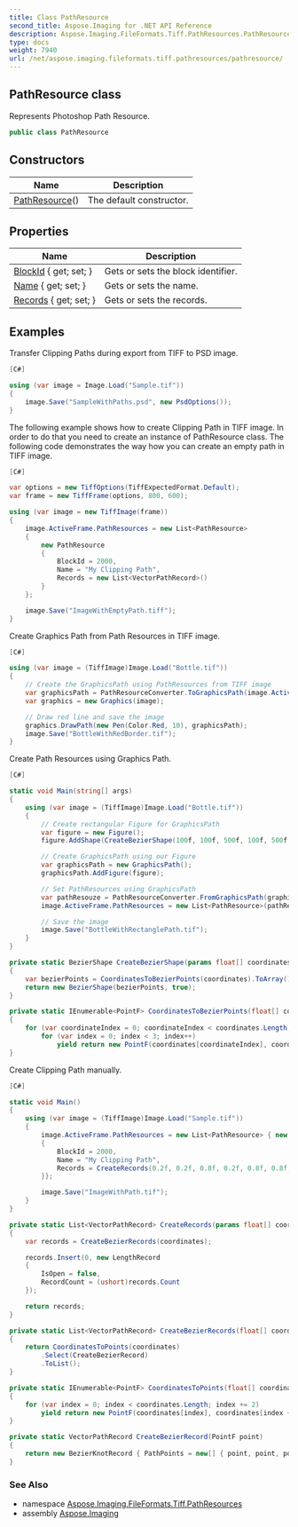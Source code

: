```yaml
---
title: Class PathResource
second_title: Aspose.Imaging for .NET API Reference
description: Aspose.Imaging.FileFormats.Tiff.PathResources.PathResource class. Represents Photoshop Path Resource
type: docs
weight: 7940
url: /net/aspose.imaging.fileformats.tiff.pathresources/pathresource/
---
```

## PathResource class

Represents Photoshop Path Resource.

```csharp
public class PathResource
```

## Constructors

| Name | Description |
| --- | --- |
| [PathResource](pathresource/)() | The default constructor. |

## Properties

| Name | Description |
| --- | --- |
| [BlockId](../../aspose.imaging.fileformats.tiff.pathresources/pathresource/blockid/) { get; set; } | Gets or sets the block identifier. |
| [Name](../../aspose.imaging.fileformats.tiff.pathresources/pathresource/name/) { get; set; } | Gets or sets the name. |
| [Records](../../aspose.imaging.fileformats.tiff.pathresources/pathresource/records/) { get; set; } | Gets or sets the records. |

## Examples

Transfer Clipping Paths during export from TIFF to PSD image.

```csharp
[C#]

using (var image = Image.Load("Sample.tif"))
{
    image.Save("SampleWithPaths.psd", new PsdOptions());
}
```

The following example shows how to create Clipping Path in TIFF image. In order to do that you need to create an instance of PathResource class. The following code demonstrates the way how you can create an empty path in TIFF image.

```csharp
[C#]

var options = new TiffOptions(TiffExpectedFormat.Default);
var frame = new TiffFrame(options, 800, 600);

using (var image = new TiffImage(frame))
{
    image.ActiveFrame.PathResources = new List<PathResource>
    {
        new PathResource
        {
            BlockId = 2000,
            Name = "My Clipping Path",
            Records = new List<VectorPathRecord>()
        }
    };

    image.Save("ImageWithEmptyPath.tiff");
}
```

Create Graphics Path from Path Resources in TIFF image.

```csharp
[C#]

using (var image = (TiffImage)Image.Load("Bottle.tif"))
{
    // Create the GraphicsPath using PathResources from TIFF image
    var graphicsPath = PathResourceConverter.ToGraphicsPath(image.ActiveFrame.PathResources.ToArray(), image.ActiveFrame.Size);
    var graphics = new Graphics(image);

    // Draw red line and save the image
    graphics.DrawPath(new Pen(Color.Red, 10), graphicsPath);
    image.Save("BottleWithRedBorder.tif");
}
```

Create Path Resources using Graphics Path.

```csharp
[C#]

static void Main(string[] args)
{
    using (var image = (TiffImage)Image.Load("Bottle.tif"))
    {
        // Create rectangular Figure for GraphicsPath
        var figure = new Figure();
        figure.AddShape(CreateBezierShape(100f, 100f, 500f, 100f, 500f, 1000f, 100f, 1000f));

        // Create GraphicsPath using our Figure
        var graphicsPath = new GraphicsPath();
        graphicsPath.AddFigure(figure);

        // Set PathResources using GraphicsPath
        var pathResouze = PathResourceConverter.FromGraphicsPath(graphicsPath, image.Size);
        image.ActiveFrame.PathResources = new List<PathResource>(pathResouze);

        // Save the image
        image.Save("BottleWithRectanglePath.tif");
    }
}

private static BezierShape CreateBezierShape(params float[] coordinates)
{
    var bezierPoints = CoordinatesToBezierPoints(coordinates).ToArray();
    return new BezierShape(bezierPoints, true);
}

private static IEnumerable<PointF> CoordinatesToBezierPoints(float[] coordinates)
{
    for (var coordinateIndex = 0; coordinateIndex < coordinates.Length; coordinateIndex += 2)
        for (var index = 0; index < 3; index++)
            yield return new PointF(coordinates[coordinateIndex], coordinates[coordinateIndex + 1]);
}
```

Create Clipping Path manually.

```csharp
[C#]

static void Main()
{
    using (var image = (TiffImage)Image.Load("Sample.tif"))
    {
        image.ActiveFrame.PathResources = new List<PathResource> { new PathResource
        {
            BlockId = 2000,                                                          // Block Id according to Photoshop specification
            Name = "My Clipping Path",                                               // Path name
            Records = CreateRecords(0.2f, 0.2f, 0.8f, 0.2f, 0.8f, 0.8f, 0.2f, 0.8f)  // Create path records using coordinates
        }};

        image.Save("ImageWithPath.tif");
    }
}

private static List<VectorPathRecord> CreateRecords(params float[] coordinates)
{
    var records = CreateBezierRecords(coordinates);                                  // Create Bezier records using coordinates

    records.Insert(0, new LengthRecord                                               // LengthRecord required by Photoshop specification
    {
        IsOpen = false,                                                              // Lets create closed path
        RecordCount = (ushort)records.Count                                          // Record count in the path
    });

    return records;
}

private static List<VectorPathRecord> CreateBezierRecords(float[] coordinates)
{
    return CoordinatesToPoints(coordinates)
        .Select(CreateBezierRecord)
        .ToList();
}

private static IEnumerable<PointF> CoordinatesToPoints(float[] coordinates)
{
    for (var index = 0; index < coordinates.Length; index += 2)
        yield return new PointF(coordinates[index], coordinates[index + 1]);
}

private static VectorPathRecord CreateBezierRecord(PointF point)
{
    return new BezierKnotRecord { PathPoints = new[] { point, point, point } };
}
```

### See Also

* namespace [Aspose.Imaging.FileFormats.Tiff.PathResources](../../aspose.imaging.fileformats.tiff.pathresources/)
* assembly [Aspose.Imaging](../../)


